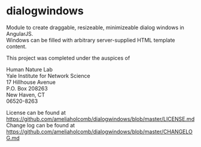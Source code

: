 # dialogwindows
Module to create draggable, resizeable, minimizeable dialog windows in AngularJS.  
Windows can be filled with arbitrary server-supplied HTML template content.  

This project was completed under the auspices of  

Human Nature Lab  
Yale Institute for Network Science  
17 Hillhouse Avenue  
P.O. Box 208263  
New Haven, CT  
06520-8263  

License can be found at https://github.com/ameliaholcomb/dialogwindows/blob/master/LICENSE.md  
Change log can be found at https://github.com/ameliaholcomb/dialogwindows/blob/master/CHANGELOG.md
